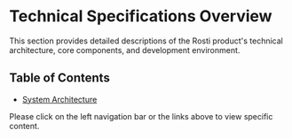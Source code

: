 # Technical Specifications Overview

This section provides detailed descriptions of the Rosti product's technical architecture, core components, and development environment.

## Table of Contents

*   [System Architecture](architecture.md)

Please click on the left navigation bar or the links above to view specific content.